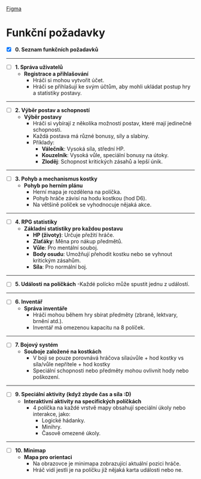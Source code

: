[Figma](https://www.figma.com/design/6HRwZXBQD1sIQPfbiijI8l/GameBook?m=auto&t=3MAc6CycythzVzST-6)
# **Funkční požadavky**
- [x] **0. Seznam funkčních požadavků**
---
- [ ] **1. Správa uživatelů**
  - **Registrace a přihlašování**
    - Hráči si mohou vytvořit účet.
    - Hráči se přihlašují ke svým účtům, aby mohli ukládat postup hry a statistiky postavy.

---

- [ ] **2. Výběr postav a schopností**
  - **Výběr postavy**
    - Hráči si vybírají z několika možností postav, které mají jedinečné schopnosti.
    - Každá postava má různé bonusy, síly a slabiny.
    - Příklady:
      - **Válečník**: Vysoká síla, střední HP.
      - **Kouzelník**: Vysoká vůle, speciální bonusy na útoky.
      - **Zloděj**: Schopnost kritických zásahů a lepší únik.

---

- [ ] **3. Pohyb a mechanismus kostky**
  - **Pohyb po herním plánu**
    - Herní mapa je rozdělena na políčka.
    - Pohyb hráče závisí na hodu kostkou (hod D6).
    - Na většině políček se vyhodnocuje nějaká akce.

---

- [ ] **4. RPG statistiky**
  - **Základní statistiky pro každou postavu**
    - **HP (životy)**: Určuje přežití hráče.
    - **Zlaťáky**: Měna pro nákup předmětů.
    - **Vůle**: Pro mentální souboj.
    - **Body osudu**: Umožňují přehodit kostku nebo se vyhnout kritickým zásahům.
    - **Síla**: Pro normální boj.

---

- [ ] **5. Události na políčkách**
    -Každé polícko může spustit jednu z událostí.
---

- [ ] **6. Inventář**
  - **Správa inventáře**
    - Hráči mohou během hry sbírat předměty (zbraně, lektvary, brnění atd.).
    - Inventář má omezenou kapacitu na 8 políček.

---

- [ ] **7. Bojový systém**
  - **Souboje založené na kostkách**
    - V boji se pouze porovnává hráčova sílaúvůle + hod kostky vs síla/vůle nepřítele + hod kostky
    - Speciální schopnosti nebo předměty mohou ovlivnit hody nebo poškození.
---

- [ ] **9. Speciální aktivity (když zbyde čas a síla :D)**
  - **Interaktivní aktivity na specifických políčkách**
    - 4 políčka na každé vrstvě mapy obsahují speciální úkoly nebo interakce, jako:
      - Logické hádanky.
      - Minihry.
      - Časově omezené úkoly.

---

- [ ] **10. Minimap**
  - **Mapa pro orientaci**
    - Na obrazovce je minimapa zobrazující aktuální pozici hráče.
    - Hráč vidí jestli je na políčku již nějaká karta události nebo ne.

